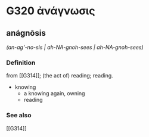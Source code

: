 # G320 ἀνάγνωσις

## anágnōsis

_(an-ag'-no-sis | ah-NA-gnoh-sees | ah-NA-gnoh-sees)_

### Definition

from [[G314]]; (the act of) reading; reading.

- knowing
  - a knowing again, owning
  - reading

### See also

[[G314]]


